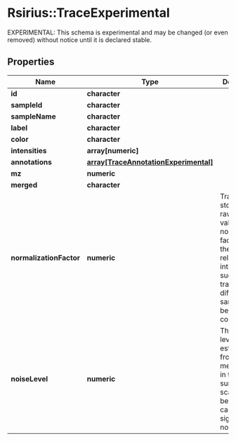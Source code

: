 # Rsirius::TraceExperimental

EXPERIMENTAL: This schema is experimental and may be changed (or even removed) without notice until it is declared stable.

## Properties
Name | Type | Description | Notes
------------ | ------------- | ------------- | -------------
**id** | **character** |  | [optional] 
**sampleId** | **character** |  | [optional] 
**sampleName** | **character** |  | [optional] 
**label** | **character** |  | [optional] 
**color** | **character** |  | [optional] 
**intensities** | **array[numeric]** |  | [optional] 
**annotations** | [**array[TraceAnnotationExperimental]**](TraceAnnotationExperimental.md) |  | [optional] 
**mz** | **numeric** |  | [optional] 
**merged** | **character** |  | [optional] 
**normalizationFactor** | **numeric** | Traces are stored with raw intensity values. The normalization factor maps them to relative intensities,  such that traces from different samples can be compared. | [optional] 
**noiseLevel** | **numeric** | The noise level is estimated from the median noise in the surrounding scans. It can be used to  calculate signal-to-noise ratios. | [optional] 


